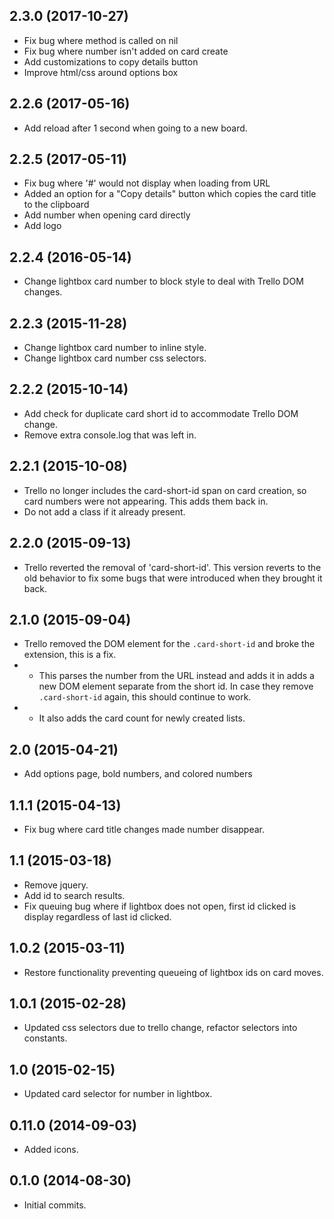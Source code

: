 ## 2.3.0 (2017-10-27)
- Fix bug where method is called on nil
- Fix bug where number isn't added on card create
- Add customizations to copy details button
- Improve html/css around options box

## 2.2.6 (2017-05-16)
- Add reload after 1 second when going to a new board.

## 2.2.5 (2017-05-11)
- Fix bug where '#' would not display when loading from URL
- Added an option for a "Copy details" button which copies the card title to the clipboard
- Add number when opening card directly
- Add logo

## 2.2.4 (2016-05-14)
- Change lightbox card number to block style to deal with Trello DOM changes.

## 2.2.3 (2015-11-28)
- Change lightbox card number to inline style.
- Change lightbox card number css selectors.

## 2.2.2 (2015-10-14)
- Add check for duplicate card short id to accommodate Trello DOM change.
- Remove extra console.log that was left in.

## 2.2.1 (2015-10-08)
- Trello no longer includes the card-short-id span on card creation, so card numbers were not appearing. This adds them back in.
- Do not add a class if it already present.

## 2.2.0 (2015-09-13)
- Trello reverted the removal of 'card-short-id'. This version reverts to the old behavior to fix some bugs that were introduced when they brought it back.

## 2.1.0 (2015-09-04)
- Trello removed the DOM element for the `.card-short-id` and broke the extension, this is a fix.
- - This parses the number from the URL instead and adds it in adds a new DOM element separate from the short id. In case they remove `.card-short-id` again, this should continue to work.
- - It also adds the card count for newly created lists.

## 2.0 (2015-04-21)
- Add options page, bold numbers, and colored numbers

## 1.1.1 (2015-04-13)
- Fix bug where card title changes made number disappear.

## 1.1 (2015-03-18)
- Remove jquery.
- Add id to search results.
- Fix queuing bug where if lightbox does not open, first id clicked is display regardless of last id clicked.

## 1.0.2 (2015-03-11)
- Restore functionality preventing queueing of lightbox ids on card moves.

## 1.0.1 (2015-02-28)
- Updated css selectors due to trello change, refactor selectors into constants.

## 1.0 (2015-02-15)
- Updated card selector for number in lightbox.

## 0.11.0 (2014-09-03)
- Added icons.

## 0.1.0 (2014-08-30)
- Initial commits.
